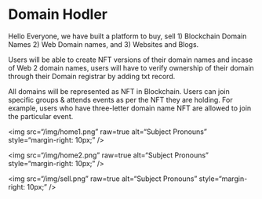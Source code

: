 # Domain Hodler

Hello Everyone, we have built a platform to buy, sell 1) Blockchain Domain Names 2) Web Domain names, and 3) Websites and Blogs.

Users will be able to create NFT versions of their domain names and incase of Web 2 domain names, users will have to verify ownership of their domain through their Domain registrar by adding txt record.

All domains will be represented as NFT in Blockchain. Users can join specific groups & attends events as per the NFT they are holding. For example, users who have three-letter domain name NFT are allowed to join the particular event.

<img
src=“/img/home1.png”
raw=true
alt=“Subject Pronouns”
style=“margin-right: 10px;”
/>


<img
src=“/img/home2.png”
raw=true
alt=“Subject Pronouns”
style=“margin-right: 10px;”
/>

<img
src=“/img/sell.png”
raw=true
alt=“Subject Pronouns”
style=“margin-right: 10px;”
/>